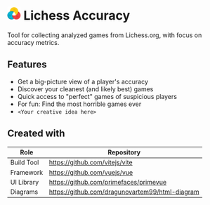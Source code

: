 # <img src="public/logo.svg" width="30" alt="Logo of Lichess Accuracy"> Lichess Accuracy 

Tool for collecting analyzed games from Lichess.org, with focus on accuracy metrics.

## Features

- Get a big-picture view of a player's accuracy
- Discover your cleanest (and likely best) games
- Quick access to "perfect" games of suspicious players
- For fun: Find the most horrible games ever
- `<Your creative idea here>`

## Created with

| Role       | Repository                                      |
| ---------- | ----------------------------------------------- |
| Build Tool | https://github.com/vitejs/vite                  |
| Framework  | https://github.com/vuejs/vue                    |
| UI Library | https://github.com/primefaces/primevue          |
| Diagrams   | https://github.com/dragunovartem99/html-diagram |

